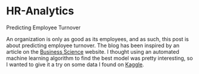 # HR-Analytics
Predicting Employee Turnover

An organization is only as good as its employees, and as such, this post is about predicting employee turnover.  The blog has been inspired by an article on the [Business Science](http://www.business-science.io/business/2017/09/18/hr_employee_attrition.html) website.  I thought using an automated machine learning algorithm to find the best model was pretty interesting, so I wanted to give it a try on some data I found on [Kaggle](https://www.kaggle.com/ludobenistant/hr-analytics).
